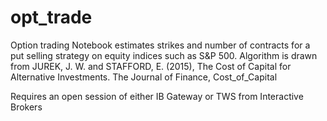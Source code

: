 # opt_trade
Option trading
Notebook estimates strikes and number of contracts for a put selling strategy on equity indices such as S&P 500.
Algorithm is drawn from JUREK, J. W. and STAFFORD, E. (2015), The Cost of Capital for Alternative Investments. The Journal of Finance, Cost_of_Capital

Requires an open session of either IB Gateway or TWS from Interactive Brokers
